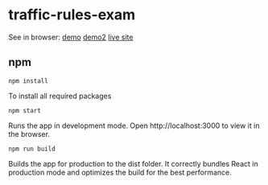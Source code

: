 # traffic-rules-exam

See in browser: <a href="https://pashakiz.github.io/traffic-rules-exam/" title="demo">demo</a> <a href="https://pashakiz.github.io/d/avtoclub/" title="demo">demo2</a> <a href="http://avtoclub.dn.ua/exam/" title="live site">live site</a>

## npm

`npm install`

To install all required packages

`npm start`

Runs the app in development mode.
Open http://localhost:3000 to view it in the browser.

`npm run build`

Builds the app for production to the dist folder.
It correctly bundles React in production mode and optimizes the build for the best performance.
